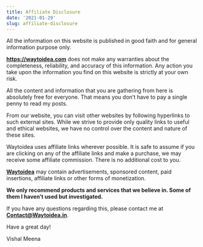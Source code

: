 ```yaml
---
title: Affiliate Disclosure
date: '2021-01-29'
slug: affiliate-disclosure
---
```

<!-- wp:paragraph -->
<p>All the information on this website is published in good faith and for general information purpose only.</p>
<!-- /wp:paragraph -->

<!-- wp:paragraph -->
<p><a href="https://waytoidea.com" target="_blank" aria-label="https://waytoidea.com (opens in a new tab)" rel="noreferrer noopener" class="rank-math-link"><strong>https://waytoidea.com</strong></a> does not make any warranties about the completeness, reliability, and accuracy of this information. Any action you take upon the information you find on this website is strictly at your own risk.</p>
<!-- /wp:paragraph -->

<!-- wp:paragraph -->
<p>All the content and information that you are gathering from here is absolutely free for everyone. That means you don’t have to pay a single penny to read my posts.</p>
<!-- /wp:paragraph -->

<!-- wp:paragraph -->
<p>From our website, you can visit other websites by following hyperlinks to such external sites. While we strive to provide only quality links to useful and ethical websites, we have no control over the content and nature of these sites.</p>
<!-- /wp:paragraph -->

<!-- wp:paragraph -->
<p>Waytoidea uses affiliate links wherever possible. It is safe to assume if you are clicking on any of the affiliate links and make a purchase, we may receive some affiliate commission. There is no additional cost to you.</p>
<!-- /wp:paragraph -->

<!-- wp:paragraph -->
<p><a aria-label=" (opens in a new tab)" href="https://waytoidea.com/" target="_blank" rel="noreferrer noopener" class="rank-math-link"><strong>Waytoidea</strong></a> may contain advertisements, sponsored content, paid insertions, affiliate links or other forms of monetization.</p>
<!-- /wp:paragraph -->

<!-- wp:paragraph -->
<p><strong>We only recommend products and services that we believe in. Some of them I haven’t used but investigated.</strong></p>
<!-- /wp:paragraph -->

<!-- wp:paragraph -->
<p>If you have any questions regarding this, please contact me at <strong><a href="mailto:Contact@Waytoidea.in" class="rank-math-link">Contact@Waytoidea.in</a></strong>.</p>
<!-- /wp:paragraph -->

<!-- wp:paragraph -->
<p>Have a great day!</p>
<!-- /wp:paragraph -->

<!-- wp:paragraph -->
<p>Vishal Meena</p>
<!-- /wp:paragraph -->
